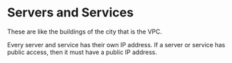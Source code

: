 # Servers and Services

These are like the buildings of the city that is the VPC.

Every server and service has their own IP address. If a server or service has
public access, then it must have a public IP address. 

